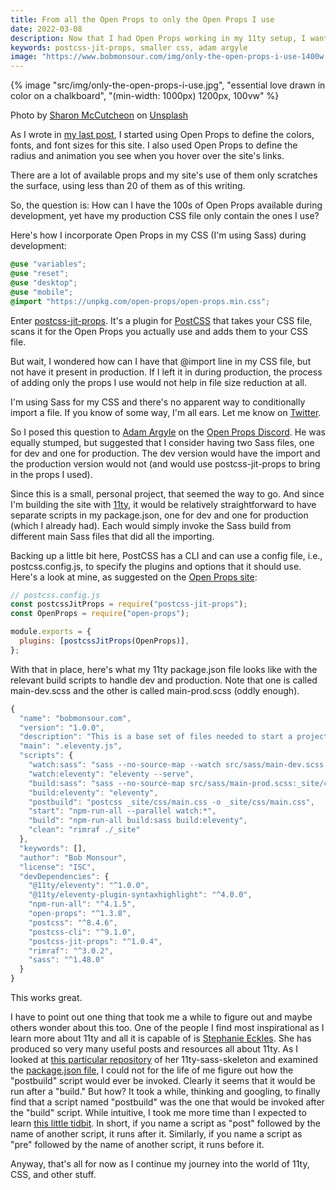 ```yaml
---
title: From all the Open Props to only the Open Props I use
date: 2022-03-08
description: Now that I had Open Props working in my 11ty setup, I wanted to get postcss-jit-props working to reduce the size of my CSS file in production.
keywords: postcss-jit-props, smaller css, adam argyle
image: "https://www.bobmonsour.com/img/only-the-open-props-i-use-1400w.jpg"
---
```


{% image "src/img/only-the-open-props-i-use.jpg", "essential love drawn in color on a chalkboard", "(min-width: 1000px) 1200px, 100vw" %}

<p class="caption">Photo by <a href="https://unsplash.com/@sharonmccutcheon?utm_source=unsplash&utm_medium=referral&utm_content=creditCopyText">Sharon McCutcheon</a> on <a href="https://unsplash.com/s/photos/essential?utm_source=unsplash&utm_medium=referral&utm_content=creditCopyText">Unsplash</a>
  </p>

As I wrote in [my last post](/posts/dipping-my-toes-in-the-open-props-water), I started using Open Props to define the colors, fonts, and font sizes for this site. I also used Open Props to define the radius and animation you see when you hover over the site's links.

There are a lot of available props and my site's use of them only scratches the surface, using less than 20 of them as of this writing.

So, the question is: How can I have the 100s of Open Props available during development, yet have my production CSS file only contain the ones I use?

Here's how I incorporate Open Props in my CSS (I'm using Sass) during development:

```css
@use "variables";
@use "reset";
@use "desktop";
@use "mobile";
@import "https://unpkg.com/open-props/open-props.min.css";
```

Enter [postcss-jit-props](https://github.com/GoogleChromeLabs/postcss-jit-props). It's a plugin for [PostCSS](https://postcss.org/) that takes your CSS file, scans it for the Open Props you actually use and adds them to your CSS file.

But wait, I wondered how can I have that @import line in my CSS file, but not have it present in production. If I left it in during production, the process of adding only the props I use would not help in file size reduction at all.

I'm using Sass for my CSS and there's no apparent way to conditionally import a file. If you know of some way, I'm all ears. Let me know on [Twitter](https://twitter.com/bobmonsour).

So I posed this question to [Adam Argyle](https://twitter.com/adamargyle) on the [Open Props Discord](https://discord.com/channels/896960631322849340/915345792166928415/949465191282798602). He was equally stumped, but suggested that I consider having two Sass files, one for dev and one for production. The dev version would have the import and the production version would not (and would use postcss-jit-props to bring in the props I used).

Since this is a small, personal project, that seemed the way to go. And since I'm building the site with [11ty](https://www.11ty.dev/), it would be relatively straightforward to have separate scripts in my package.json, one for dev and one for production (which I already had). Each would simply invoke the Sass build from different main Sass files that did all the importing.

Backing up a little bit here, PostCSS has a CLI and can use a config file, i.e., postcss.config.js, to specify the plugins and options that it should use. Here's a look at mine, as suggested on the [Open Props site](https://open-props.style/):

```js
// postcss.config.js
const postcssJitProps = require("postcss-jit-props");
const OpenProps = require("open-props");

module.exports = {
  plugins: [postcssJitProps(OpenProps)],
};
```

With that in place, here's what my 11ty package.json file looks like with the relevant build scripts to handle dev and production. Note that one is called main-dev.scss and the other is called main-prod.scss (oddly enough).

```js
{
  "name": "bobmonsour.com",
  "version": "1.0.0",
  "description": "This is a base set of files needed to start a project in Eleventy. Make a project directory and put these files in it.",
  "main": ".eleventy.js",
  "scripts": {
    "watch:sass": "sass --no-source-map --watch src/sass/main-dev.scss:_site/css/main.css",
    "watch:eleventy": "eleventy --serve",
    "build:sass": "sass --no-source-map src/sass/main-prod.scss:_site/css/main.css",
    "build:eleventy": "eleventy",
    "postbuild": "postcss _site/css/main.css -o _site/css/main.css",
    "start": "npm-run-all --parallel watch:*",
    "build": "npm-run-all build:sass build:eleventy",
    "clean": "rimraf ./_site"
  },
  "keywords": [],
  "author": "Bob Monsour",
  "license": "ISC",
  "devDependencies": {
    "@11ty/eleventy": "^1.0.0",
    "@11ty/eleventy-plugin-syntaxhighlight": "^4.0.0",
    "npm-run-all": "^4.1.5",
    "open-props": "^1.3.8",
    "postcss": "^8.4.6",
    "postcss-cli": "^9.1.0",
    "postcss-jit-props": "^1.0.4",
    "rimraf": "^3.0.2",
    "sass": "^1.48.0"
  }
}
```

This works great.

I have to point out one thing that took me a while to figure out and maybe others wonder about this too. One of the people I find most inspirational as I learn more about 11ty and all it is capable of is [Stephanie Eckles](https://github.com/5t3ph). She has produced so very many useful posts and resources all about 11ty. As I looked at [this particular repository](https://github.com/5t3ph/11ty-sass-skeleton) of her 11ty-sass-skeleton and examined the [package.json file](https://github.com/5t3ph/11ty-sass-skeleton/blob/main/package.json), I could not for the life of me figure out how the "postbuild" script would ever be invoked. Clearly it seems that it would be run after a "build." But how? It took a while, thinking and googling, to finally find that a script named "postbuild" was the one that would be invoked after the "build" script. While intuitive, I took me more time than I expected to learn [this little tidbit](https://docs.npmjs.com/cli/v8/using-npm/scripts/). In short, if you name a script as "post" followed by the name of another script, it runs after it. Similarly, if you name a script as "pre" followed by the name of another script, it runs before it.

Anyway, that's all for now as I continue my journey into the world of 11ty, CSS, and other stuff.
